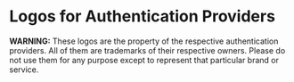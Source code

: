 # Logos for Authentication Providers #

**WARNING:** These logos are the property of the respective authentication 
providers. All of them are trademarks of their respective owners. Please do not 
use them for any purpose except to represent that particular brand or service.
